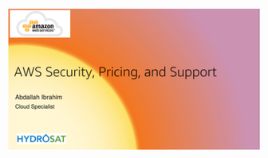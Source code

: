 

[![](https://raw.githubusercontent.com/AbdallahCoptan/HandsOn/master/AWS/docs/HydrosatTrainingSlides/slides3.png)](https://raw.githubusercontent.com/AbdallahCoptan/HandsOn/master/AWS/docs/HydrosatTrainingSlides/Hydrosat_AWS_Security.pdf)